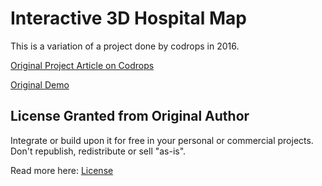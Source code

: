 # Interactive 3D Hospital Map

This is a variation of a project done by codrops in 2016. 

[Original Project Article on Codrops](http://tympanus.net/codrops/?p=26692)

[Original Demo](http://tympanus.net/Development/Interactive3DMallMap/)

## License Granted from Original Author

Integrate or build upon it for free in your personal or commercial projects. Don't republish, redistribute or sell "as-is". 

Read more here: [License](http://tympanus.net/codrops/licensing/)







